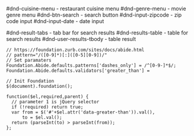 #dnd-cuisine-menu - restaurant cuisine menu
#dnd-genre-menu - movie genre menu
#dnd-btn-search - search button
#dnd-input-zipcode - zip code input
#dnd-input-date - date input

#dnd-result-tabs - tab bar for search results
#dnd-results-table - table for search results
#dnd-user-results-tbody - table result




```
// https://foundation.zurb.com/sites/docs/abide.html
// pattern="/([0-9]*)[:]([0-5][0-9])/"
// Set paramaters
Foundation.Abide.defaults.patterns['dashes_only'] = /^[0-9-]*$/;
Foundation.Abide.defaults.validators['greater_than'] =

// Init Foundation
$(document).foundation();

function($el,required,parent) {
  // parameter 1 is jQuery selector
  if (!required) return true;
  var from = $('#'+$el.attr('data-greater-than')).val(),
      to = $el.val();
  return (parseInt(to) > parseInt(from));
};
```
